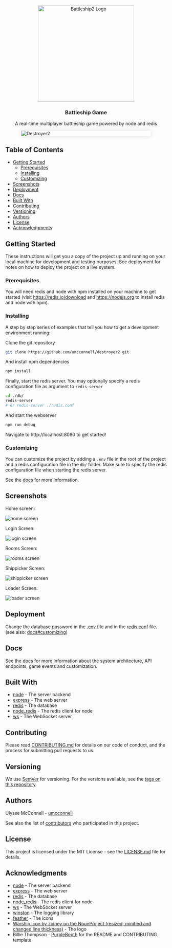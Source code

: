 <br/>
<div id="logo" align="center">
    <br />
    <img src="docs/.vuepress/public/logo.svg" alt="Battleship2 Logo" width="300"/>
    <h3>Battleship Game</h3>
    <p>A real-time multiplayer battleship game powered by node and redis</p>
</div>

<div style='margin:0 auto;width:80%;box-shadow: 0 0 16px #ddd'>

![Destroyer2](docs/.vuepress/public/screenshots/home.png)

</div>

## Table of Contents

-   [Getting Started](#getting-started)
    -   [Prerequisites](#prerequisites)
    -   [Installing](#installing)
    -   [Customizing](#customizing)
-   [Screenshots](#screenshots)
-   [Deployment](#deployment)
-   [Docs](#docs)
-   [Built With](#built-with)
-   [Contributing](#contributing)
-   [Versioning](#versioning)
-   [Authors](#authors)
-   [License](#license)
-   [Acknowledgments](#acknowledgments)

## Getting Started

These instructions will get you a copy of the project up and running on your
local machine for development and testing purposes. See deployment for notes on
how to deploy the project on a live system.

### Prerequisites

You will need redis and node with npm installed on your machine to get
started (visit https://redis.io/download and https://nodejs.org to
install redis and node with npm).

### Installing

A step by step series of examples that tell you how to get a development
environment running:

Clone the git repository

```bash
git clone https://github.com/umcconnell/destroyer2.git
```

And install npm dependencies

```bash
npm install
```

Finally, start the redis server.
You may optionally specify a redis configuration file as argument to
`redis-server`

```bash
cd ./db/
redis-server
# or redis-server ./redis.conf
```

And start the webserver

```bash
npm run debug
```

Navigate to http://localhost:8080 to get started!

### Customizing

You can customize the project by adding a `.env` file in the root of the project
and a redis configuration file in the `db/` folder. Make sure to specify the
redis configuration file when starting the redis server.

See the [docs](/docs/index.md#customizing) for more information.

## Screenshots

Home screen:

![home screen](docs/static/screenshot_home.png)

Login Screen:

![login screen](docs/static/screenshot_login.png)

Rooms Screen:

![rooms screen](docs/static/screenshot_rooms.png)

Shippicker Screen:

![shippicker screen](docs/static/screenshot_shippicker.png)

Loader Screen:

![loader screen](docs/static/screenshot_waiting.png)

## Deployment

Change the database password in the [.env ](.env) file and in the
[redis.conf](db/redis.conf) file.
(see also: [docs#customizing](/docs/index.md#customizing))

## Docs

See the [docs](docs/index.md) for more information about the system architecture,
API endpoints, game events and customization.

## Built With

-   [node](https://nodejs.org/) - The server backend
-   [express](https://expressjs.com/) - The web server
-   [redis](https://redis.io/) - The database
-   [node_redis](https://github.com/NodeRedis/node_redis) - The redis
    client for node
-   [ws](https://github.com/websockets/ws) - The WebSocket server

## Contributing

Please read [CONTRIBUTING.md](CONTRIBUTING.md) for details on our code of
conduct, and the process for submitting pull requests to us.

## Versioning

We use [SemVer](http://semver.org/) for versioning. For the versions available,
see the [tags on this repository](https://github.com/umcconnell/destroyer2/tags).

## Authors

Ulysse McConnell - [umcconnell](https://github.com/umcconnell/)

See also the list of
[contributors](https://github.com/umcconnell/destroyer2/contributors)
who participated in this project.

## License

This project is licensed under the MIT License - see the
[LICENSE.md](LICENSE.md) file for details.

## Acknowledgments

-   [node](https://nodejs.org/) - The server backend
-   [express](https://expressjs.com/) - The web server
-   [redis](https://redis.io/) - The database
-   [node_redis](https://github.com/NodeRedis/node_redis) - The redis client for
    node
-   [ws](https://github.com/websockets/ws) - The WebSocket server
-   [winston](https://github.com/winstonjs/winston) - The logging library
-   [feather](https://github.com/feathericons/feather) - The icons
-   [Warship icon by zidney on the NounProject (resized, minified and changed line thickness)](https://thenounproject.com/term/warship/1597472/) - The logo
-   Billie Thompson - [PurpleBooth](https://github.com/PurpleBooth) for the
    README and CONTRIBUTING template
